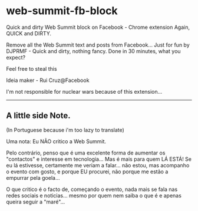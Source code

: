# web-summit-fb-block
Quick and dirty Web Summit block on Facebook - Chrome extension
Again, QUICK and DIRTY.

Remove all the Web Summit text and posts from Facebook...
Just for fun by DJPRMF - Quick and dirty, nothing fancy. Done in 30 minutes, what you expect?

Feel free to steal this

Ideia maker - Rui Cruz@Facebook

I'm not responsible for nuclear wars because of this extension...

----
## A little side Note.
(In Portuguese because i'm too lazy to translate)

Uma nota: Eu NÃO critico a Web Summit. 

Pelo contrário, penso que é uma excelente forma de aumentar os "contactos" e interesse em tecnologia... Mas é mais para quem LÁ ESTÁ!
Se eu lá estivesse, certamente me veriam a falar... não estou, mas acompanho o evento com gosto, e porque EU procurei, não porque me estão a empurrar pela goela...

O que critico é o facto de, começando o evento, nada mais se fala nas redes sociais e noticias… mesmo por quem nem saiba o que é e apenas queira seguir a "maré"... 
